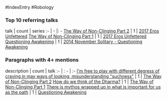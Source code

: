 #IndexEntry #Robology

### Top 10 referring talks
talk | count | series
:- | - |: -
<a data-href="The Way of Non-Clinging Part 2" href="The+Way+of+Non-Clinging+Part+2" class="internal-link">The Way of Non-Clinging Part 2</a> | 1 | <a data-href="2017 Eros Unfettered" href="2017+Eros+Unfettered" class="internal-link">2017 Eros Unfettered</a>
<a data-href="The Way of Non-Clinging Part 1" href="The+Way+of+Non-Clinging+Part+1" class="internal-link">The Way of Non-Clinging Part 1</a> | 1 | <a data-href="2017 Eros Unfettered" href="2017+Eros+Unfettered" class="internal-link">2017 Eros Unfettered</a>
<a data-href="Questioning Awakening" href="Questioning+Awakening" class="internal-link">Questioning Awakening</a> | 1 | <a data-href="2014 November Solitary - Questioning Awakening" href="2014+November+Solitary+-+Questioning+Awakening" class="internal-link">2014 November Solitary - Questioning Awakening</a>

### Paragraphs with 4+ mentions
description | count | talk
:- | : - | :-
<a aria-label-position="top" aria-label="The Way of Non-Clinging Part 2 > Im free to play with different degress of craving in may ways of looking; misunderstanding suchness" data-href="The Way of Non-Clinging Part 2#I'm free to play with different degress of craving in may ways of looking; misunderstanding suchness" href="The+Way+of+Non-Clinging+Part+2#I%27m+free+to+play+with+different+degress+of+craving+in+may+ways+of+looking%3B+misunderstanding+%22suchness%22" class="internal-link">I&#x27;m free to play with different degress of craving in may ways of looking; misunderstanding &quot;suchness&quot;</a> | 1 | <a data-href="The Way of Non-Clinging Part 2" href="The+Way+of+Non-Clinging+Part+2" class="internal-link">The Way of Non-Clinging Part 2</a>
<a aria-label-position="top" aria-label="The Way of Non-Clinging Part 1 > How do we think of the Dharma" data-href="The Way of Non-Clinging Part 1#How do we think of the Dharma" href="The+Way+of+Non-Clinging+Part+1#How+do+we+think+of+the+Dharma" class="internal-link">How do we think of the Dharma?</a> | 1 | <a data-href="The Way of Non-Clinging Part 1" href="The+Way+of+Non-Clinging+Part+1" class="internal-link">The Way of Non-Clinging Part 1</a>
<a aria-label-position="top" aria-label="Questioning Awakening > There is mythos wrapped up in what is important for us as the path" data-href="Questioning Awakening#There is mythos wrapped up in what is important for us as the path" href="Questioning+Awakening#There+is+mythos+wrapped+up+in+what+is+important+for+us+as+the+path" class="internal-link">There is mythos wrapped up in what is important for us as the path</a> | 1 | <a data-href="Questioning Awakening" href="Questioning+Awakening" class="internal-link">Questioning Awakening</a>

